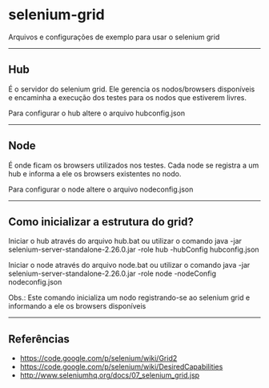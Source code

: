 selenium-grid
=============

Arquivos e configurações de exemplo para usar o selenium grid

---
Hub
---

É o servidor do selenium grid.
Ele gerencia os nodos/browsers disponíveis e encaminha a execução dos testes para os nodos que estiverem livres. 

Para configurar o hub altere o arquivo hubconfig.json

----
Node
----

É onde ficam os browsers utilizados nos testes.
Cada node se registra a um hub e informa a ele os browsers existentes no nodo.

Para configurar o node altere o arquivo nodeconfig.json

-------------------------------------
Como inicializar a estrutura do grid?
-------------------------------------

Iniciar o hub através do arquivo hub.bat ou utilizar o comando
  java -jar selenium-server-standalone-2.26.0.jar -role hub -hubConfig hubconfig.json

Iniciar o node através do arquivo node.bat ou utilizar o comando
  java -jar selenium-server-standalone-2.26.0.jar -role node -nodeConfig nodeconfig.json

Obs.: Este comando inicializa um nodo registrando-se ao selenium grid e informando a ele os browsers disponíveis


-----------
Referências
-----------

- https://code.google.com/p/selenium/wiki/Grid2
- https://code.google.com/p/selenium/wiki/DesiredCapabilities
- http://www.seleniumhq.org/docs/07_selenium_grid.jsp
